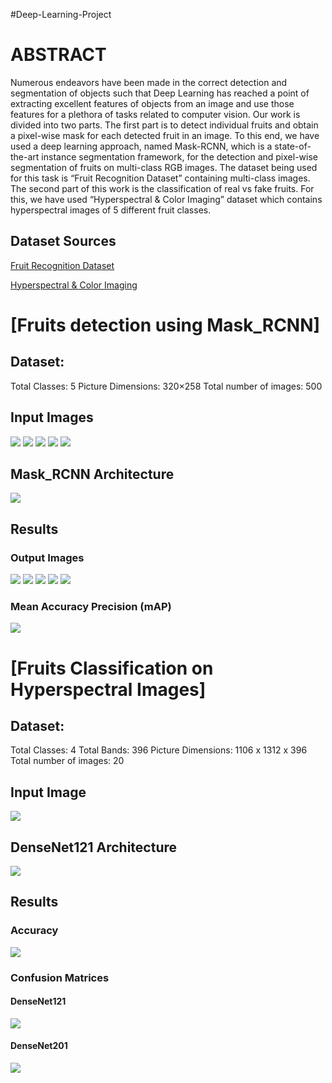#Deep-Learning-Project
# ABSTRACT
Numerous endeavors have been made in the correct detection and segmentation of objects such that Deep Learning has reached a point of extracting excellent features of objects from an image and use those features for a plethora of tasks related to computer vision. Our work is divided into two parts. The first part is to detect individual fruits and obtain a pixel-wise mask for each detected fruit in an image. To this end, we have used a deep learning approach, named Mask-RCNN, which is a state-of-the-art instance segmentation framework, for the detection and pixel-wise segmentation of fruits on multi-class RGB images. The dataset being used for this task is “Fruit Recognition Dataset” containing multi-class images. The second part of this work is the classification of real vs fake fruits. For this, we have used “Hyperspectral & Color Imaging” dataset which contains hyperspectral images of 5 different fruit classes.

## Dataset Sources

[Fruit Recognition Dataset](https://zenodo.org/record/1310165)

[Hyperspectral & Color Imaging](https://sites.google.com/site/hyperspectralcolorimaging/dataset)

# **[Fruits detection using Mask_RCNN]**

## Dataset:
Total Classes: 5
Picture Dimensions: 320×258
Total number of images: 500

## Input Images
![](Images/Input_Images/apple.png)
![](Images/Input_Images/orange.png)
![](Images/Input_Images/mango.png)
![](Images/Input_Images/peach.png)
![](Images/Input_Images/tomato.png)

## Mask_RCNN Architecture

![](Images/Mask_RCNN.jpg)

## Results
### Output Images
![](Images/Output_Images/Apple.png)
![](Images/Output_Images/Orange.png)
![](Images/Output_Images/Mango.png)
![](Images/Output_Images/Peach.jpg)
![](Images/Output_Images/Tomato.jpg)

### Mean Accuracy Precision (mAP)

![](Images/Output_Images/IOU_table.JPG)


# **[Fruits Classification on Hyperspectral Images]**

## Dataset:
Total Classes: 4
Total Bands: 396
Picture Dimensions:  1106 x 1312 x 396
Total number of images: 20

## Input Image
![](Images/Input_Images/apple_hyperspectral.png)

## DenseNet121 Architecture

![](Images/DenseNet121_simple.JPG)

## Results
### Accuracy
![](Images/Output_Images/densenet_results.JPG)

### Confusion Matrices
#### DenseNet121
![](Images/Confusion_Matrix/DenseNet121.jpg)

#### DenseNet201
![](Images/Confusion_Matrix/DenseNet201.jpg)




